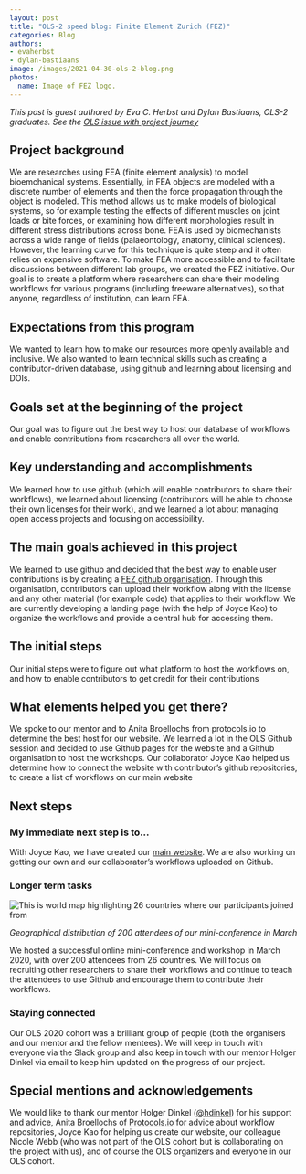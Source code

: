 ```yaml
---
layout: post
title: "OLS-2 speed blog: Finite Element Zurich (FEZ)"
categories: Blog
authors:
- evaherbst
- dylan-bastiaans
image: /images/2021-04-30-ols-2-blog.png
photos:
  name: Image of FEZ logo.
---
```


_This post is guest authored by Eva C. Herbst and Dylan Bastiaans, OLS-2 graduates. See the [OLS issue with project journey](https://github.com/open-life-science/ols-2/issues/23)_

## Project background

We are researches using FEA (finite element analysis) to model bioemchanical systems. Essentially, in FEA objects are modeled with a discrete number of elements and then the force propagation through the object is modeled. This method allows us to make models of biological systems, so for example testing the effects of different muscles on joint loads or bite forces, or examining how different morphologies result in different stress distributions across bone. FEA is used by biomechanists across a wide range of fields (palaeontology, anatomy, clinical sciences). However, the learning curve for this technique is quite steep and it often relies on expensive software. To make FEA more accessible and to facilitate discussions between different lab groups, we created the FEZ initiative. Our goal is to create a platform where researchers can share their modeling workflows for various programs (including freeware alternatives), so that anyone, regardless of institution, can learn FEA.

## Expectations from this program

We wanted to learn how to make our resources more openly available and inclusive. We also wanted to learn technical skills such as creating a contributor-driven database, using github and learning about licensing and DOIs.

## Goals set at the beginning of the project

Our goal was to figure out the best way to host our database of workflows and enable contributions from researchers all over the world.

## Key understanding and accomplishments

We learned how to use github (which will enable contributors to share their workflows), we learned about licensing (contributors will be able to choose their own licenses for their work), and we learned a lot about managing open access projects and focusing on accessibility.

## The main goals achieved in this project

We learned to use github and decided that the best way to enable user contributions is by creating a [FEZ github organisation](https://github.com/FEZ-Finite-Element-Zurich/FEZ-Main-Info). Through this organisation, contributors can upload their workflow along with the license and any other material (for example code) that applies to their workflow. We are currently developing a landing page (with the help of Joyce Kao) to organize the workflows and provide a central hub for accessing them.

## The initial steps

Our initial steps were to figure out what platform to host the workflows on, and how to enable contributors to get credit for their contributions

## What elements helped you get there?

We spoke to our mentor and to Anita Broellochs from protocols.io to determine the best host for our website. We learned a lot in the OLS Github session and decided to use Github pages for the website and a Github organisation to host the workshops. Our collaborator Joyce Kao helped us determine how to connect the website with contributor’s github repositories, to create a list of workflows on our main website

## Next steps

### My immediate next step is to…

With Joyce Kao, we have created our [main website](https://fez-finite-element-zurich.github.io/). We are also working on getting our own and our collaborator’s workflows uploaded on Github.

### Longer term tasks

![This is world map highlighting 26 countries where our participants joined from](/images/2021-04-30-ols-2-blog-2.png)

*Geographical distribution of 200 attendees of our mini-conference in March*

We hosted  a successful online mini-conference and workshop in March 2020, with over 200 attendees from 26 countries.
We will focus on recruiting other researchers to share their workflows and continue to teach the attendees to use Github and encourage them to contribute their workflows.

### Staying connected

Our OLS 2020 cohort was a brilliant group of people (both the organisers and our mentor and the fellow mentees). We will keep in touch with everyone via the Slack group and also keep in touch with our mentor Holger Dinkel via email to keep him updated on the progress of our project.

## Special mentions and acknowledgements

We would like to thank our mentor Holger Dinkel ([@hdinkel](https://github.com/hdinkel)) for his support and advice, Anita Broellochs of [Protocols.io](https://www.protocols.io/) for advice about workflow repositories, Joyce Kao for helping us create our website, our colleague Nicole Webb (who was not part of the OLS cohort but is collaborating on the project with us), and of course the OLS organizers and everyone in our OLS cohort.

